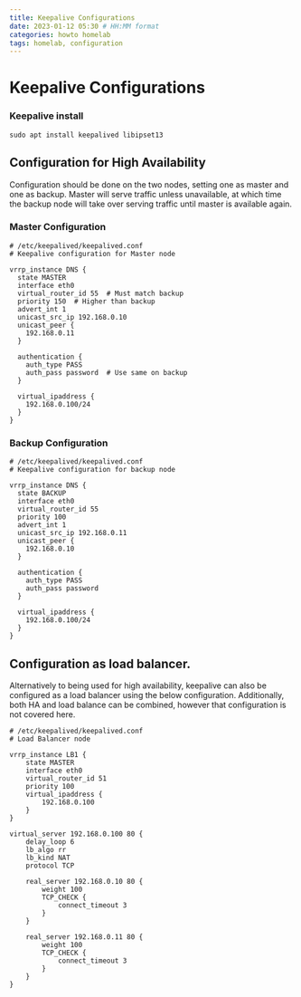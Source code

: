```yaml
---
title: Keepalive Configurations
date: 2023-01-12 05:30 # HH:MM format
categories: howto homelab
tags: homelab, configuration
---
```

# Keepalive Configurations

### Keepalive install
```
sudo apt install keepalived libipset13
```
## Configuration for High Availability
Configuration should be done on the two nodes, setting one as master and one as backup. Master will serve traffic unless unavailable, at which time the backup node will take over serving traffic until master is available again.

### Master Configuration
```
# /etc/keepalived/keepalived.conf
# Keepalive configuration for Master node

vrrp_instance DNS {
  state MASTER
  interface eth0
  virtual_router_id 55  # Must match backup
  priority 150  # Higher than backup
  advert_int 1
  unicast_src_ip 192.168.0.10
  unicast_peer {
    192.168.0.11
  }

  authentication {
    auth_type PASS
    auth_pass password  # Use same on backup
  }

  virtual_ipaddress {
    192.168.0.100/24
  }
}
```
### Backup Configuration
```
# /etc/keepalived/keepalived.conf
# Keepalive configuration for backup node

vrrp_instance DNS {
  state BACKUP
  interface eth0
  virtual_router_id 55
  priority 100
  advert_int 1
  unicast_src_ip 192.168.0.11
  unicast_peer {
    192.168.0.10
  }

  authentication {
    auth_type PASS
    auth_pass password
  }

  virtual_ipaddress {
    192.168.0.100/24
  }
}
```

## Configuration as load balancer.
Alternatively to being used for high availability, keepalive can also be configured as a load balancer using the below configuration. Additionally, both HA and load balance can be combined, however that configuration is not covered here.
```
# /etc/keepalived/keepalived.conf
# Load Balancer node

vrrp_instance LB1 {
    state MASTER
    interface eth0
    virtual_router_id 51
    priority 100
    virtual_ipaddress {
        192.168.0.100
    }
}

virtual_server 192.168.0.100 80 {
    delay_loop 6
    lb_algo rr
    lb_kind NAT
    protocol TCP

    real_server 192.168.0.10 80 {
        weight 100
        TCP_CHECK {
            connect_timeout 3
        }
    }

    real_server 192.168.0.11 80 {
        weight 100
        TCP_CHECK {
            connect_timeout 3
        }
    }
}
```
